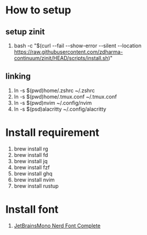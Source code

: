 # How to setup

## setup zinit
1. bash -c "$(curl --fail --show-error --silent --location https://raw.githubusercontent.com/zdharma-continuum/zinit/HEAD/scripts/install.sh)"

## linking
1. ln -s $(pwd)home/.zshrc ~/.zshrc
1. ln -s $(pwd)home/.tmux.conf ~/.tmux.conf
1. ln -s $(pwd)nvim ~/.config/nvim
1. ln -s $(psd)alacritty ~/.config/alacritty

# Install requirement
1. brew install rg
1. brew install fd
1. brew install jq
1. brew install fzf
1. brew install ghq
1. brew install nvim
1. brew install rustup

# Install font
1. [JetBrainsMono Nerd Font Complete](https://github.com/ryanoasis/nerd-fonts/tree/v2.2.1)
